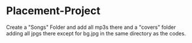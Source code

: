 # Placement-Project
Create a "Songs" Folder and add all mp3s there and a "covers" folder adding all jpgs there except for bg.jpg in the same directory as the codes.
